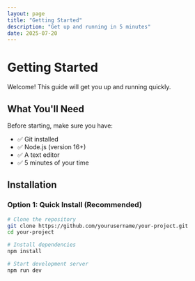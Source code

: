 ```yaml
---
layout: page
title: "Getting Started"
description: "Get up and running in 5 minutes"
date: 2025-07-20
---
```


# Getting Started 

Welcome! This guide will get you up and running quickly.

## What You'll Need

Before starting, make sure you have:

- ✅ Git installed  
- ✅ Node.js (version 16+)
- ✅ A text editor
- ✅ 5 minutes of your time

## Installation

### Option 1: Quick Install (Recommended)

```bash
# Clone the repository
git clone https://github.com/yourusername/your-project.git
cd your-project

# Install dependencies  
npm install

# Start development server
npm run dev